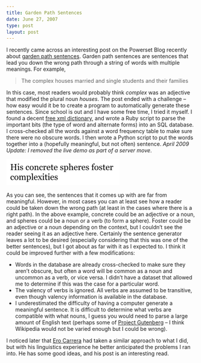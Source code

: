 ```yaml
---
title: Garden Path Sentences
date: June 27, 2007
type: post
layout: post
---
```

I recently came across an interesting post on the Powerset Blog recently about <a href="http://blog.powerset.com/2007/6/18/search-engines-leaking-oil-for-holes">garden path sentences</a>. Garden path sentences are sentences that lead you down the wrong path through a string of words with multiple meanings. For example,

<blockquote>The complex houses married and single students and their families
</blockquote>

In this case, most readers would probably think <em>complex</em> was an adjective that modified the plural noun <em>houses</em>. The post ended with a challenge – how easy would it be to create a program to automatically generate these sentences. Since school is out and I have some free time, I tried it myself. I found a decent <a href="http://www.ibiblio.org/webster/">free xml dictionary</a>, and wrote a Ruby script to parse the important bits (the type of word and alternate forms) into an SQL database. I cross-checked all the words against a word frequency table to make sure there were no obscure words. I then wrote a Python script to put the words together into a (hopefully meaningful, but not often) sentence. <em>April 2009 Update: I removed the live demo as part of a server move</em>.

![His concrete spheres foster complexities](gardenpath.png)

As you can see, the sentences that it comes up with are far from meaningful. However, in most cases you can at least see how a reader could be taken down the wrong path (at least in the cases where there is a right path). In the above example, concrete could be an adjective or a noun, and spheres could be a noun or a verb (to form a sphere). Foster could be an adjective or a noun depending on the context, but I couldn’t see the reader seeing it as an adjective here. Certainly the sentence generator leaves a lot to be desired (especially considering that this was one of the better sentences), but I got about as far with it as I expected to. I think it could be improved further with a few modifications:

<ul>
<li>Words in the database are already cross-checked to make sure they aren’t obscure, but often a word will be common as a noun and uncommon as a verb, or vice versa. I didn’t have a dataset that allowed me to determine if this was the case for a particular word.</li>
<li>The valency of verbs is ignored. All verbs are assumed to be transitive, even though valency information is available in the database.</li>
<li>I underestimated the difficulty of having a computer generate a meaningful sentence. It is difficult to determine what verbs are compatible with what nouns, I guess you would need to parse a large amount of English text (perhaps some of <a href="http://www.gutenberg.org/wiki/Main_Page">Project Gutenberg</a> – I think Wikipedia would not be varied enough but I could be wrong).</li>
</ul>

I noticed later that <a href="http://blog.dkbza.org/2007/06/powerset-and-garden-path.html">Ero Carrera</a> had taken a similar approach to what I did, but with his linguistics experience he better anticipated the problems I ran into. He has some good ideas, and his post is an interesting read.

